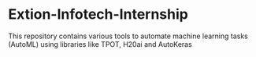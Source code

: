 # Extion-Infotech-Internship
This repository contains various tools to automate machine learning tasks (AutoML) using libraries like TPOT, H20ai and AutoKeras
